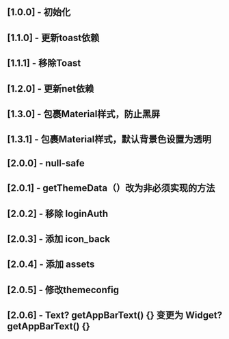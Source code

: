 ## [1.0.0] - 初始化

## [1.1.0] - 更新toast依赖

## [1.1.1] - 移除Toast

## [1.2.0] - 更新net依赖

## [1.3.0] - 包裹Material样式，防止黑屏

## [1.3.1] - 包裹Material样式，默认背景色设置为透明

## [2.0.0] - null-safe

## [2.0.1] - getThemeData（）改为非必须实现的方法

## [2.0.2] - 移除 loginAuth

## [2.0.3] - 添加 icon_back

## [2.0.4] - 添加 assets

## [2.0.5] - 修改themeconfig

## [2.0.6] -  Text? getAppBarText() {} 变更为   Widget? getAppBarText() {}

